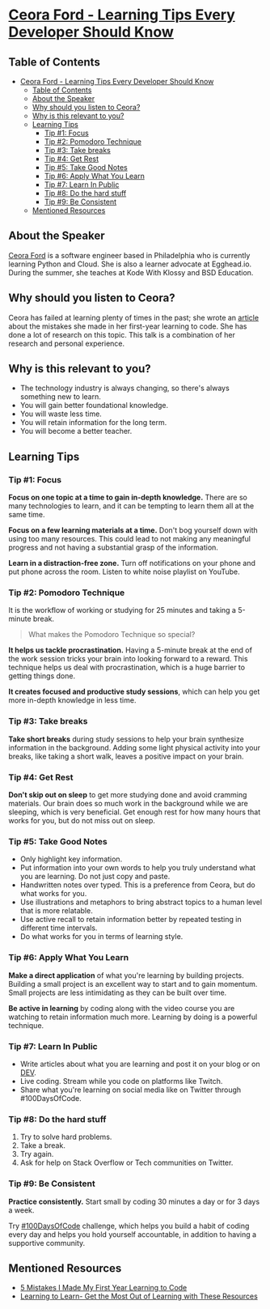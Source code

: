 # [Ceora Ford - Learning Tips Every Developer Should Know](https://egghead.io/lessons/egghead-eggheadtalk-learning-tips-every-developer-should-know)

## Table of Contents

- [Ceora Ford - Learning Tips Every Developer Should Know](#ceora-ford---learning-tips-every-developer-should-know)
  - [Table of Contents](#table-of-contents)
  - [About the Speaker](#about-the-speaker)
  - [Why should you listen to Ceora?](#why-should-you-listen-to-ceora)
  - [Why is this relevant to you?](#why-is-this-relevant-to-you)
  - [Learning Tips](#learning-tips)
    - [Tip #1: Focus](#tip-1-focus)
    - [Tip #2: Pomodoro Technique](#tip-2-pomodoro-technique)
    - [Tip #3: Take breaks](#tip-3-take-breaks)
    - [Tip #4: Get Rest](#tip-4-get-rest)
    - [Tip #5: Take Good Notes](#tip-5-take-good-notes)
    - [Tip #6: Apply What You Learn](#tip-6-apply-what-you-learn)
    - [Tip #7: Learn In Public](#tip-7-learn-in-public)
    - [Tip #8: Do the hard stuff](#tip-8-do-the-hard-stuff)
    - [Tip #9: Be Consistent](#tip-9-be-consistent)
  - [Mentioned Resources](#mentioned-resources)

## About the Speaker

[Ceora Ford](https://ceoraford.com/) is a software engineer based in Philadelphia who is currently learning Python and Cloud. She is also a learner advocate at Egghead.io. During the summer, she teaches at Kode With Klossy and BSD Education.

## Why should you listen to Ceora?

Ceora has failed at learning plenty of times in the past; she wrote an [article](https://dev.to/ceeoreo/5-mistakes-i-made-my-first-year-learning-to-code-3cj5) about the mistakes she made in her first-year learning to code. She has done a lot of research on this topic. This talk is a combination of her research and personal experience.

## Why is this relevant to you?

- The technology industry is always changing, so there's always something new to learn.
- You will gain better foundational knowledge.
- You will waste less time.
- You will retain information for the long term.
- You will become a better teacher.

## Learning Tips

### Tip #1: Focus

**Focus on one topic at a time to gain in-depth knowledge.**
There are so many technologies to learn, and it can be tempting to learn them all at the same time.

**Focus on a few learning materials at a time.** Don't bog yourself down with using too many resources. This could lead to not making any meaningful progress and not having a substantial grasp of the information.

**Learn in a distraction-free zone.** Turn off notifications on your phone and put phone across the room. Listen to white noise playlist on YouTube.

### Tip #2: Pomodoro Technique

It is the workflow of working or studying for 25 minutes and taking a 5-minute break.

> What makes the Pomodoro Technique so special?

**It helps us tackle procrastination.** Having a 5-minute break at the end of the work session tricks your brain into looking forward to a reward. This technique helps us deal with procrastination, which is a huge barrier to getting things done.

**It creates focused and productive study sessions**, which can help you get more in-depth knowledge in less time.

### Tip #3: Take breaks

**Take short breaks** during study sessions to help your brain synthesize information in the background. Adding some light physical activity into your breaks, like taking a short walk, leaves a positive impact on your brain.

### Tip #4: Get Rest

**Don't skip out on sleep** to get more studying done and avoid cramming materials. Our brain does so much work in the background while we are sleeping, which is very beneficial. Get enough rest for how many hours that works for you, but do not miss out on sleep.

### Tip #5: Take Good Notes

- Only highlight key information.
- Put information into your own words to help you truly understand what you are learning. Do not just copy and paste.
- Handwritten notes over typed. This is a preference from Ceora, but do what works for you.
- Use illustrations and metaphors to bring abstract topics to a human level that is more relatable.
- Use active recall to retain information better by repeated testing in different time intervals.
- Do what works for you in terms of learning style.

### Tip #6: Apply What You Learn

**Make a direct application** of what you're learning by building projects. Building a small project is an excellent way to start and to gain momentum. Small projects are less intimidating as they can be built over time.

**Be active in learning** by coding along with the video course you are watching to retain information much more. Learning by doing is a powerful technique.

### Tip #7: Learn In Public

- Write articles about what you are learning and post it on your blog or on [DEV](https://dev.to/).
- Live coding. Stream while you code on platforms like Twitch.
- Share what you're learning on social media like on Twitter through #100DaysOfCode.

### Tip #8: Do the hard stuff

1. Try to solve hard problems.
2. Take a break.
3. Try again.
4. Ask for help on Stack Overflow or Tech communities on Twitter.

### Tip #9: Be Consistent

**Practice consistently.** Start small by coding 30 minutes a day or for 3 days a week.

Try [#100DaysOfCode](https://www.100daysofcode.com/) challenge, which helps you build a habit of coding every day and helps you hold yourself accountable, in addition to having a  supportive community.

## Mentioned Resources

- [5 Mistakes I Made My First Year Learning to Code](https://dev.to/ceeoreo/5-mistakes-i-made-my-first-year-learning-to-code-3cj5)
- [Learning to Learn- Get the Most Out of Learning with These Resources](https://dev.to/ceeoreo/learning-to-learn-get-the-most-out-of-learning-with-these-resources-2ocd)

